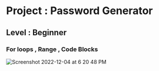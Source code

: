 # Project : Password Generator
## Level : Beginner
### For loops , Range , Code Blocks

![Screenshot 2022-12-04 at 6 20 48 PM](https://user-images.githubusercontent.com/81766272/205521986-f09ffb7b-51b7-4c7d-b579-b1be641986a6.png)
